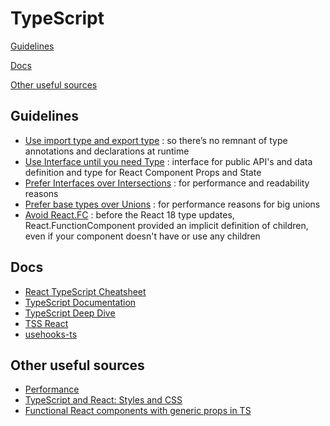 ﻿# **TypeScript**

[Guidelines](#guidelines)

[Docs](#docs)

[Other useful sources](#other-useful-sources)

## **Guidelines**
- [Use import type and export type](https://www.typescriptlang.org/docs/handbook/release-notes/typescript-3-8.html#type-only-imports-and-export) : so there’s no remnant of type annotations and declarations at runtime
- [Use Interface until you need Type](https://react-typescript-cheatsheet.netlify.app/docs/basic/getting-started/basic_type_example#types-or-interfaces) : interface for public API's and data definition and type for React Component Props and State
- [Prefer Interfaces over Intersections](https://github.com/microsoft/TypeScript/wiki/Performance#preferring-interfaces-over-intersections) : for performance and readability reasons
- [Prefer base types over Unions](https://github.com/microsoft/TypeScript/wiki/Performance#preferring-base-types-over-unions) : for performance reasons for big unions
- [Avoid React.FC](https://react-typescript-cheatsheet.netlify.app/docs/basic/getting-started/function_components) : before the React 18 type updates, React.FunctionComponent provided an implicit definition of children, even if your component doesn't have or use any children

## **Docs**

- [React TypeScript Cheatsheet](https://react-typescript-cheatsheet.netlify.app/docs/advanced/patterns_by_usecase/)
- [TypeScript Documentation](https://www.typescriptlang.org/docs/)
- [TypeScript Deep Dive](https://basarat.gitbook.io/typescript/type-system/type-assertion#as-foo-vs-foo)
- [TSS React](https://docs.tss-react.dev/)
- [usehooks-ts](https://usehooks-ts.com/react-hook/use-fetch)

## **Other useful sources**

- [Performance](https://github.com/microsoft/TypeScript/wiki/Performance)
- [TypeScript and React: Styles and CSS](https://fettblog.eu/typescript-react/styles/)
- [Functional React components with generic props in TS](https://wanago.io/2020/03/09/functional-react-components-with-generic-props-in-typescript/)

